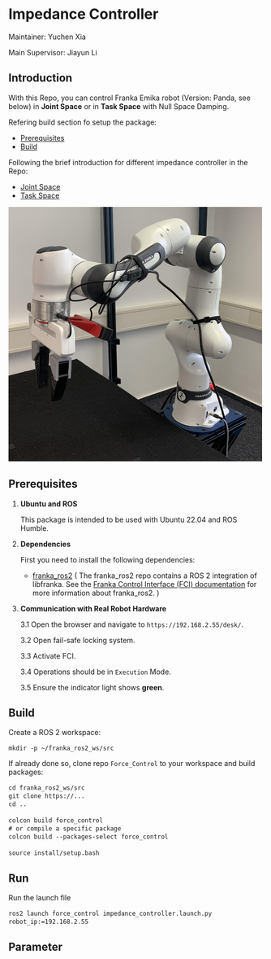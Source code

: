 # Impedance Controller
Maintainer: Yuchen Xia

Main Supervisor: Jiayun Li

## Introduction 
With this Repo, you can control Franka Emika robot (Version: Panda, see below) in **Joint Space** or in **Task Space** with Null Space Damping.

Refering build section fo setup the package:
- [Prerequisites](#prerequisites)
- [Build](#build)

Following the brief introduction for different impedance controller in the Repo:
- [Joint Space](#joint-space-impedance-controller)
- [Task Space](#task-space-impedance-controller-with-null-space-damping)

<img src="./doc/roboter_arm.jpg" alt="Panda Robot" width="500" height="500">


## Prerequisites
1. __Ubuntu and ROS__

   This package is intended to be used with Ubuntu 22.04 and ROS Humble.

2. __Dependencies__

   First you need to install the following dependencies:
   <!-- * [libfranka](https://github.com/frankaemika/libfranka) -->
   * [franka_ros2](https://github.com/frankaemika/franka_ros2)
   ( The franka_ros2 repo contains a ROS 2 integration of libfranka. See the [Franka Control Interface (FCI) documentation](https://frankaemika.github.io/docs/franka_ros2.html) for more information about franka_ros2. )

3. __Communication with Real Robot Hardware__

   3.1 Open the browser and navigate to `https://192.168.2.55/desk/`.

   3.2 Open fail-safe locking system.

   3.3 Activate FCI.

   3.4 Operations should be in `Execution` Mode.

   3.5 Ensure the indicator light shows **green**.


## Build
Create a ROS 2 workspace:

```
mkdir -p ~/franka_ros2_ws/src
```


If already done so, clone repo `Force_Control` to your workspace and build packages:

```
cd franka_ros2_ws/src
git clone https://...
cd ..

colcon build force_control
# or compile a specific package
colcon build --packages-select force_control 

source install/setup.bash
```

## Run
Run the launch file
```
ros2 launch force_control impedance_controller.launch.py robot_ip:=192.168.2.55
```

## Parameter




